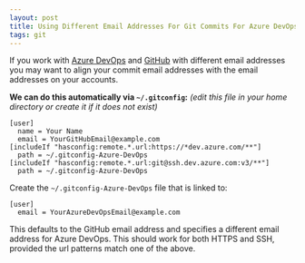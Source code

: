 ```yaml
---
layout: post
title: Using Different Email Addresses For Git Commits For Azure DevOps And GitHub
tags: git
---
```


If you work with [Azure DevOps](https://azure.microsoft.com/en-us/products/devops/) and [GitHub](https://github.com/) with different email addresses you may want to align your commit email addresses with the email addresses on your accounts.

**We can do this automatically via `~/.gitconfig`:** *(edit this file in your home directory or create it if it does not exist)*

```
[user]
  name = Your Name
  email = YourGitHubEmail@example.com
[includeIf "hasconfig:remote.*.url:https://*dev.azure.com/**"]
  path = ~/.gitconfig-Azure-DevOps
[includeIf "hasconfig:remote.*.url:git@ssh.dev.azure.com:v3/**"]
  path = ~/.gitconfig-Azure-DevOps
```

Create the `~/.gitconfig-Azure-DevOps` file that is linked to:

```
[user]
  email = YourAzureDevOpsEmail@example.com
```

This defaults to the GitHub email address and specifies a different email address for Azure DevOps. This should work for both HTTPS and SSH, provided the url patterns match one of the above.
